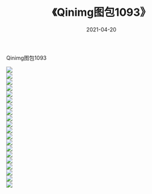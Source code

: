 ﻿---
layout: post
title:  《Qinimg图包1093》
date:   2021-04-20
img: http://imgx.orgx.ga/Qinimg图包/Qinimg图包1093/000.jpg
categories: [美女, 清纯, 唯美]
---

Qinimg图包1093

 ![](http://imgx.orgx.ga/Qinimg图包/Qinimg图包1093/001.jpg) <br>![](http://imgx.orgx.ga/Qinimg图包/Qinimg图包1093/002.jpg) <br>![](http://imgx.orgx.ga/Qinimg图包/Qinimg图包1093/003.jpg) <br>![](http://imgx.orgx.ga/Qinimg图包/Qinimg图包1093/004.jpg) <br>![](http://imgx.orgx.ga/Qinimg图包/Qinimg图包1093/005.jpg) <br>![](http://imgx.orgx.ga/Qinimg图包/Qinimg图包1093/006.jpg) <br>![](http://imgx.orgx.ga/Qinimg图包/Qinimg图包1093/007.jpg) <br>![](http://imgx.orgx.ga/Qinimg图包/Qinimg图包1093/008.jpg) <br>![](http://imgx.orgx.ga/Qinimg图包/Qinimg图包1093/009.jpg) <br>![](http://imgx.orgx.ga/Qinimg图包/Qinimg图包1093/010.jpg) <br>![](http://imgx.orgx.ga/Qinimg图包/Qinimg图包1093/011.jpg) <br>![](http://imgx.orgx.ga/Qinimg图包/Qinimg图包1093/012.jpg) <br>![](http://imgx.orgx.ga/Qinimg图包/Qinimg图包1093/013.jpg) <br>![](http://imgx.orgx.ga/Qinimg图包/Qinimg图包1093/014.jpg) <br>![](http://imgx.orgx.ga/Qinimg图包/Qinimg图包1093/015.jpg) <br>![](http://imgx.orgx.ga/Qinimg图包/Qinimg图包1093/016.jpg) <br>![](http://imgx.orgx.ga/Qinimg图包/Qinimg图包1093/017.jpg) <br>![](http://imgx.orgx.ga/Qinimg图包/Qinimg图包1093/018.jpg) <br>![](http://imgx.orgx.ga/Qinimg图包/Qinimg图包1093/019.jpg) <br>![](http://imgx.orgx.ga/Qinimg图包/Qinimg图包1093/020.jpg) <br>